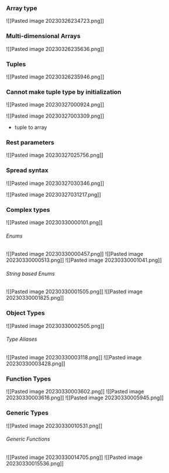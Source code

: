 
### Array type

![[Pasted image 20230326234723.png]]

### Multi-dimensional Arrays

![[Pasted image 20230326235636.png]]

### Tuples

![[Pasted image 20230326235946.png]]

### Cannot make tuple type by initialization

![[Pasted image 20230327000924.png]]

![[Pasted image 20230327003309.png]]
- tuple to array

### Rest parameters

![[Pasted image 20230327025756.png]]

### Spread syntax

![[Pasted image 20230327030346.png]]

![[Pasted image 20230327031217.png]]

### Complex types

![[Pasted image 20230330000101.png]]

###### Enums

![[Pasted image 20230330000457.png]]
![[Pasted image 20230330000513.png]]
![[Pasted image 20230330001041.png]]

###### String based Enums

![[Pasted image 20230330001505.png]]
![[Pasted image 20230330001825.png]]

### Object Types

![[Pasted image 20230330002505.png]]

###### Type Aliases

![[Pasted image 20230330003118.png]]
![[Pasted image 20230330003428.png]]

### Function Types

![[Pasted image 20230330003602.png]]
![[Pasted image 20230330003616.png]]
![[Pasted image 20230330005945.png]]

### Generic Types

![[Pasted image 20230330010531.png]]

###### Generic Functions

![[Pasted image 20230330014705.png]]
![[Pasted image 20230330015536.png]]


